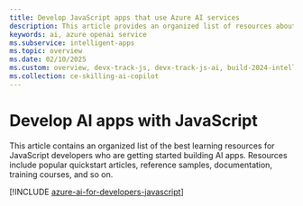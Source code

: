```yaml
---
title: Develop JavaScript apps that use Azure AI services
description: This article provides an organized list of resources about Azure AI scenarios for JavaScript developers, including documentation and code samples.
keywords: ai, azure openai service
ms.subservice: intelligent-apps
ms.topic: overview
ms.date: 02/10/2025
ms.custom: overview, devx-track-js, devx-track-js-ai, build-2024-intelligent-apps
ms.collection: ce-skilling-ai-copilot
---
```


# Develop AI apps with JavaScript

This article contains an organized list of the best learning resources for JavaScript developers who are getting started building AI apps. Resources include popular quickstart articles, reference samples, documentation, training courses, and so on.

[!INCLUDE [azure-ai-for-developers-javascript](../../ai/includes/azure-ai-for-developers-javascript.md)]
